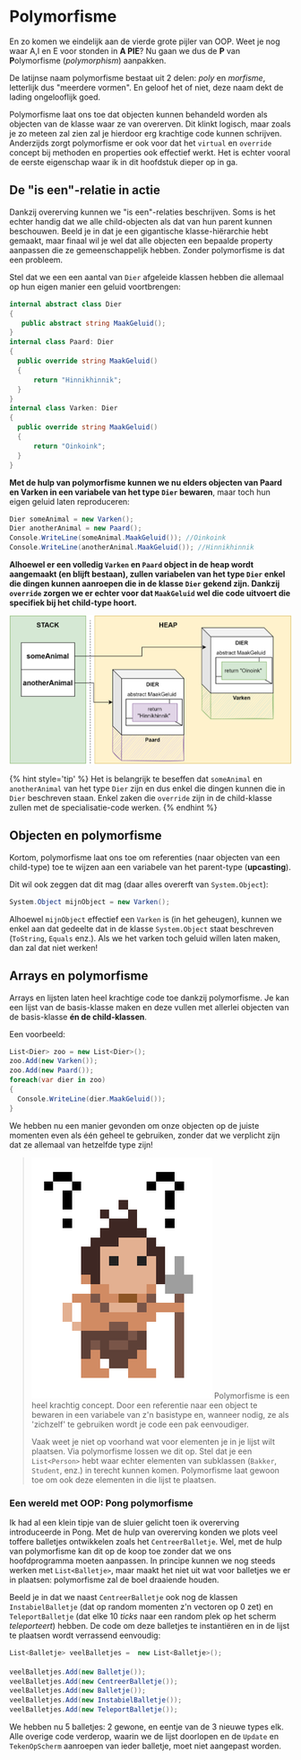 # Polymorfisme <!--\label{ch:16}-->

En zo komen we eindelijk aan de vierde grote pijler van OOP. Weet je nog waar A,I en E voor stonden in **A PIE**? Nu gaan we dus de **P** van **P**olymorfisme (*polymorphism*) aanpakken. 

De latijnse naam polymorfisme bestaat uit 2 delen: *poly* en *morfisme*, letterlijk dus "meerdere vormen". En geloof het of niet, deze naam dekt de lading ongelooflijk goed. 

Polymorfisme laat ons toe dat objecten kunnen behandeld worden als objecten van de klasse waar ze van overerven. Dit klinkt logisch, maar zoals je zo meteen zal zien zal je hierdoor erg krachtige code kunnen schrijven. Anderzijds zorgt polymorfisme er ook voor dat het ``virtual`` en ``override`` concept bij methoden en properties ook effectief werkt. Het is echter vooral de eerste eigenschap waar ik in dit hoofdstuk dieper op in ga.



## De "is een"-relatie in actie

Dankzij overerving kunnen we "is een"-relaties beschrijven. Soms is het echter handig dat we alle child-objecten als dat van hun parent kunnen beschouwen. Beeld je in dat je een gigantische klasse-hiërarchie hebt gemaakt, maar finaal wil je wel dat alle objecten een bepaalde property aanpassen die ze gemeenschappelijk hebben. Zonder polymorfisme is dat een probleem. 

Stel dat we een een aantal van ``Dier`` afgeleide klassen hebben die allemaal op hun eigen manier een geluid voortbrengen:
```csharp
internal abstract class Dier
{
   public abstract string MaakGeluid();
}
internal class Paard: Dier
{
  public override string MaakGeluid()
  { 
      return "Hinnikhinnik";
  }
}
internal class Varken: Dier
{
  public override string MaakGeluid()
  { 
      return "Oinkoink";
  }
}
```

**Met de hulp van polymorfisme kunnen we nu elders objecten van Paard en Varken in een variabele van het type ``Dier`` bewaren**, maar toch hun eigen geluid laten reproduceren:

```csharp
Dier someAnimal = new Varken();
Dier anotherAnimal = new Paard();
Console.WriteLine(someAnimal.MaakGeluid()); //Oinkoink
Console.WriteLine(anotherAnimal.MaakGeluid()); //Hinnikhinnik
```

**Alhoewel er een volledig ``Varken`` en ``Paard`` object in de heap wordt aangemaakt (en blijft bestaan), zullen variabelen van het type ``Dier`` enkel die dingen kunnen aanroepen die in de klasse ``Dier`` gekend zijn. Dankzij ``override`` zorgen we er echter voor dat ``MaakGeluid`` wel die code uitvoert die specifiek bij het child-type hoort.**

![Het gearceerde deel is  niet bereikbaar voor de 2 variabelen in de stack daar deze van het type ``Dier`` zijn.](../assets/7_overerving/varkenpaard.png)


{% hint style='tip' %}
Het is belangrijk te beseffen dat ``someAnimal`` en ``anotherAnimal`` van het type ``Dier`` zijn en dus enkel die dingen kunnen die in ``Dier`` beschreven staan. Enkel zaken die ``override`` zijn in de child-klasse zullen met de specialisatie-code werken.
{% endhint %}


<!-- \newpage -->


## Objecten en polymorfisme

Kortom, polymorfisme laat ons toe om referenties (naar objecten van een child-type) toe te wijzen aan een variabele van het parent-type (**upcasting**).

Dit wil ook zeggen dat dit mag (daar alles overerft van ``System.Object``):


```csharp
System.Object mijnObject = new Varken();
```

Alhoewel ``mijnObject`` effectief een ``Varken`` is (in het geheugen), kunnen we enkel aan dat gedeelte dat in de klasse ``System.Object`` staat beschreven (``ToString``, ``Equals`` enz.). Als we het varken toch geluid willen laten maken, dan zal dat niet werken!



## Arrays en polymorfisme

Arrays en lijsten laten heel krachtige code toe dankzij polymorfisme. Je kan een lijst van de basis-klasse maken en deze vullen met allerlei objecten van de basis-klasse **én de child-klassen**. 

Een voorbeeld:

```csharp
List<Dier> zoo = new List<Dier>();
zoo.Add(new Varken());
zoo.Add(new Paard());
foreach(var dier in zoo)
{
  Console.WriteLine(dier.MaakGeluid());
}
```

We hebben nu een manier gevonden om onze objecten op de juiste momenten even als één geheel te gebruiken, zonder dat we verplicht zijn dat ze allemaal van hetzelfde type zijn!




>![](../assets/care.png)<!--{width=15%}-->
Polymorfisme is een heel krachtig concept. Door een referentie naar een object te bewaren in een variabele van z'n basistype en, wanneer nodig, ze als 'zichzelf' te gebruiken wordt je code een pak eenvoudiger.
>
>Vaak weet je niet op voorhand wat voor elementen je in je lijst wilt plaatsen. Via polymorfisme lossen we dit op. Stel dat je een ``List<Person>`` hebt waar echter elementen van subklassen (``Bakker``, ``Student``, enz.) in terecht kunnen komen. Polymorfisme laat gewoon toe om ook deze elementen in die lijst te plaatsen.


### Een wereld met OOP: Pong polymorfisme

Ik had al een klein tipje van de sluier gelicht toen ik overerving introduceerde in Pong. Met de hulp van overerving konden we plots veel toffere balletjes ontwikkelen zoals het ``CentreerBalletje``. Wel, met de hulp van polymorfisme kan dit op de koop toe zonder dat we ons hoofdprogramma moeten aanpassen. In principe kunnen we nog steeds werken met ``List<Balletje>``, maar maakt het niet uit wat voor balletjes we er in plaatsen: polymorfisme zal de boel draaiende houden. 

Beeld je in dat we naast ``CentreerBalletje`` ook nog de klassen ``InstabielBalletje`` (dat op random momenten z'n vectoren op 0 zet) en ``TeleportBalletje`` (dat elke 10 *ticks* naar een random plek op het scherm *teleporteert*) hebben. De code om deze balletjes te instantiëren en in de lijst te plaatsen wordt verrassend eenvoudig:

```csharp
List<Balletje> veelBalletjes =  new List<Balletje>();

veelBalletjes.Add(new Balletje());
veelBalletjes.Add(new CentreerBalletje());
veelBalletjes.Add(new Balletje());
veelBalletjes.Add(new InstabielBalletje());
veelBalletjes.Add(new TeleportBalletje());
```


We hebben nu 5 balletjes: 2 gewone, en eentje van de 3 nieuwe types elk. Alle overige code verderop, waarin we de lijst doorlopen en de ``Update`` en ``TekenOpScherm`` aanroepen van ieder balletje, moet niet aangepast worden.